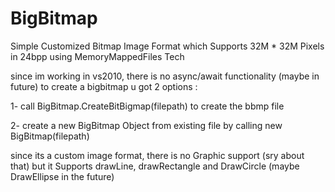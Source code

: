 # BigBitmap
Simple Customized Bitmap Image Format which Supports 32M * 32M Pixels in 24bpp using MemoryMappedFiles Tech

since im working in vs2010, there is no async/await functionality (maybe in future)
to create a bigbitmap u got 2 options :

1- call BigBitmap.CreateBitBigmap(filepath) to create the bbmp file

2- create a new BigBitmap Object from existing file by calling new BigBitmap(filepath)


since its a custom image format, there is no Graphic support (sry about that) but it Supports drawLine, drawRectangle and DrawCircle (maybe DrawEllipse in the future)


